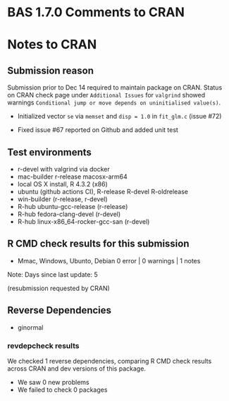 # BAS 1.7.0 Comments to CRAN

# Notes to CRAN

## Submission reason 

Submission prior to Dec 14 required to maintain package on CRAN.
Status  on CRAN check page  under `Additional Issues` for `valgrind`  showed warnings  `Conditional jump or move depends on uninitialised value(s)`.  

- Initialized vector `se`  via `memset` and `disp = 1.0` in  `fit_glm.c` (issue #72)

- Fixed issue #67 reported on Github and added unit test


## Test environments

- r-devel with valgrind via docker
- mac-builder r-release  macosx-arm64 
- local OS X install, R 4.3.2 (x86)
- ubuntu  (github actions CI), R-release R-devel R-oldrelease
- win-builder (r-release, r-devel)
- R-hub ubuntu-gcc-release (r-release)
- R-hub fedora-clang-devel (r-devel)
- R-hub linux-x86_64-rocker-gcc-san (r-devel)


## R CMD check results for this submission

* Mmac, Windows, Ubunto, Debian
 0 error | 0 warnings | 1 notes

Note: Days since last update: 5

(resubmission requested by CRAN)

## Reverse Dependencies

* ginormal

### revdepcheck results

We checked 1 reverse dependencies, comparing R CMD check results across CRAN and dev versions of this package.

 * We saw 0 new problems
 * We failed to check 0 packages


